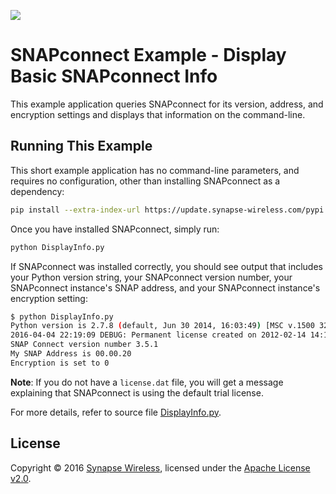 [![](https://cloud.githubusercontent.com/assets/1317406/12406044/32cd9916-be0f-11e5-9b18-1547f284f878.png)](http://www.synapse-wireless.com/)

# SNAPconnect Example - Display Basic SNAPconnect Info

This example application queries SNAPconnect for its version, address, and encryption settings
and displays that information on the command-line.

## Running This Example

This short example application has no command-line parameters, and requires no configuration,
other than installing SNAPconnect as a dependency:

```bash
pip install --extra-index-url https://update.synapse-wireless.com/pypi
```
    
Once you have installed SNAPconnect, simply run:

```bash
python DisplayInfo.py
```

If SNAPconnect was installed correctly, you should see output that includes your Python version string,
your SNAPconnect version number, your SNAPconnect instance's SNAP address, and your SNAPconnect instance's
encryption setting:

```bash
$ python DisplayInfo.py
Python version is 2.7.8 (default, Jun 30 2014, 16:03:49) [MSC v.1500 32 bit (Intel)]
2016-04-04 22:19:09 DEBUG: Permanent license created on 2012-02-14 14:14:45.343000 for 000020
SNAP Connect version number 3.5.1
My SNAP Address is 00.00.20
Encryption is set to 0
```

**Note**: If you do not have a `license.dat` file, you will get a message explaining that SNAPconnect is using
the default trial license.

For more details, refer to source file [DisplayInfo.py](DisplayInfo.py).

## License

Copyright © 2016 [Synapse Wireless](http://www.synapse-wireless.com/), licensed under the [Apache License v2.0](LICENSE.md).
